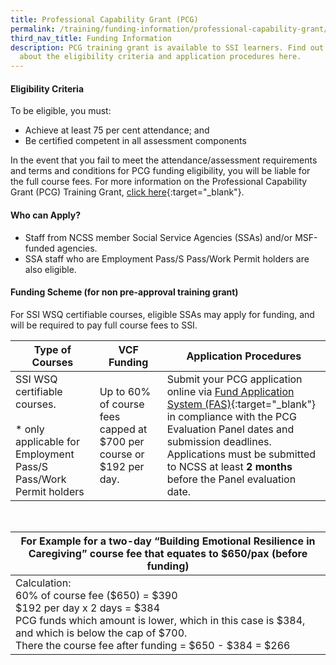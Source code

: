 ```yaml
---
title: Professional Capability Grant (PCG)
permalink: /training/funding-information/professional-capability-grant/
third_nav_title: Funding Information
description: PCG training grant is available to SSI learners. Find out more
  about the eligibility criteria and application procedures here.
---
```

#### Eligibility Criteria 

  To be eligible, you must:

  -   Achieve at least 75 per cent attendance; and
  -   Be certified competent in all assessment components  

In the event that you fail to meet the attendance/assessment requirements and terms and conditions for PCG funding eligibility, you will be liable for the full course fees. For more information on the Professional Capability Grant (PCG) Training Grant, [click here](https://www.ncss.gov.sg/social-service-agencies/funding-schemes-and-common-services/funding/professional-capability-grant){:target="_blank"}.

#### Who can Apply?

- Staff from NCSS member Social Service Agencies (SSAs) and/or MSF-funded agencies.
- SSA staff who are Employment Pass/S Pass/Work Permit holders are also eligible.



#### Funding Scheme (for non pre-approval training grant)

For SSI WSQ certifiable courses, eligible SSAs may apply for funding, and will be required to pay full course fees to SSI.

|**Type of Courses** |**VCF Funding**  |**Application Procedures**|
|--|--|--|
| SSI WSQ certifiable courses. <br><br>* only applicable for Employment Pass/S Pass/Work Permit holders | Up to 60% of course fees capped at $700 per course or $192 per day. | Submit your PCG application online via [Fund Application  System (FAS)](https://app.ncss.gov.sg/?PartnerId=https%3a%2f%2fe-services.ncss.gov.sg%2fLogin%2fVLoginReturn&targeturl=%2f){:target="_blank"} in compliance with the PCG Evaluation Panel dates and submission deadlines. Applications must be submitted to NCSS at least **2 months** before the Panel evaluation date. |

<br>

|For Example for a two-day “Building Emotional Resilience in Caregiving” course fee that equates to $650/pax (before funding)|
|--|
|Calculation: <br> 60% of course fee ($650) = $390 <br> $192 per day x 2 days = $384 <br> PCG funds which amount is lower, which in this case is $384, and which is below the cap of $700.<br> There the course fee after funding = $650 - $384 = $266 |
